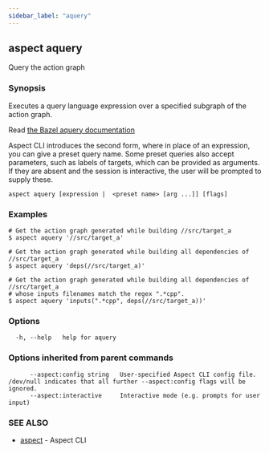 ```yaml
---
sidebar_label: "aquery"
---
```

## aspect aquery

Query the action graph

### Synopsis

Executes a query language expression over a specified subgraph of the action graph.

Read [the Bazel aquery documentation](https://bazel.build/query/aquery)

Aspect CLI introduces the second form, where in place of an expression, you can give a preset query name.
Some preset queries also accept parameters, such as labels of targets, which can be provided as arguments.
If they are absent and the session is interactive, the user will be prompted to supply these.

```
aspect aquery [expression |  <preset name> [arg ...]] [flags]
```

### Examples

```
# Get the action graph generated while building //src/target_a
$ aspect aquery '//src/target_a'

# Get the action graph generated while building all dependencies of //src/target_a
$ aspect aquery 'deps(//src/target_a)'

# Get the action graph generated while building all dependencies of //src/target_a
# whose inputs filenames match the regex ".*cpp".
$ aspect aquery 'inputs(".*cpp", deps(//src/target_a))'
```

### Options

```
  -h, --help   help for aquery
```

### Options inherited from parent commands

```
      --aspect:config string   User-specified Aspect CLI config file. /dev/null indicates that all further --aspect:config flags will be ignored.
      --aspect:interactive     Interactive mode (e.g. prompts for user input)
```

### SEE ALSO

* [aspect](aspect.md)	 - Aspect CLI

